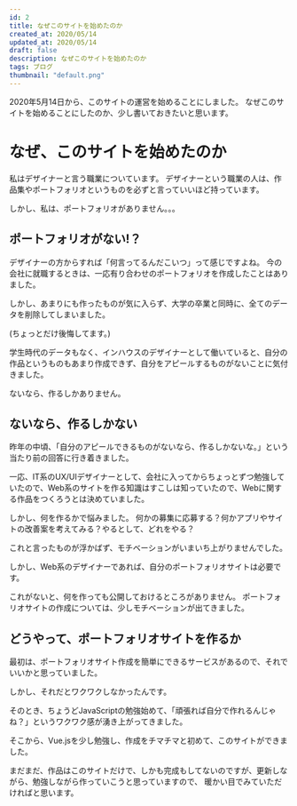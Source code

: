 ```yaml
---
id: 2
title: なぜこのサイトを始めたのか
created_at: 2020/05/14
updated_at: 2020/05/14
draft: false
description: なぜこのサイトを始めたのか
tags: ブログ
thumbnail: "default.png"
---
```


2020年5月14日から、このサイトの運営を始めることにしました。
なぜこのサイトを始めることにしたのか、少し書いておきたいと思います。

# なぜ、このサイトを始めたのか

私はデザイナーと言う職業についています。
デザイナーという職業の人は、作品集やポートフォリオというものを必ずと言っていいほど持っています。

しかし、私は、ポートフォリオがありません。。。

## ポートフォリオがない!？

デザイナーの方からすれば「何言ってるんだこいつ」って感じですよね。
今の会社に就職するときは、一応有り合わせのポートフォリオを作成したことはありました。

しかし、あまりにも作ったものが気に入らず、大学の卒業と同時に、全てのデータを削除してしまいました。

(ちょっとだけ後悔してます。)

学生時代のデータもなく、インハウスのデザイナーとして働いていると、自分の作品というものもあまり作成できず、自分をアピールするものがないことに気付きました。

ないなら、作るしかありません。

## ないなら、作るしかない
昨年の中頃、「自分のアピールできるものがないなら、作るしかないな。」という当たり前の回答に行き着きました。

一応、IT系のUX/UIデザイナーとして、会社に入ってからちょっとずつ勉強していたので、Web系のサイトを作る知識はすこしは知っていたので、Webに関する作品をつくろうとは決めていました。

しかし、何を作るかで悩みました。
何かの募集に応募する？何かアプリやサイトの改善案を考えてみる？やるとして、どれをやる？

これと言ったものが浮かばず、モチベーションがいまいち上がりませんでした。

しかし、Web系のデザイナーであれば、自分のポートフォリオサイトは必要です。

これがないと、何を作っても公開しておけるところがありません。
ポートフォリオサイトの作成については、少しモチベーションが出てきました。

## どうやって、ポートフォリオサイトを作るか

最初は、ポートフォリオサイト作成を簡単にできるサービスがあるので、それでいいかと思っていました。

しかし、それだとワクワクしなかったんです。

そのとき、ちょうどJavaScriptの勉強始めて、「頑張れば自分で作れるんじゃね？」というワクワク感が湧き上がってきました。

そこから、Vue.jsを少し勉強し、作成をチマチマと初めて、このサイトができました。

まだまだ、作品はこのサイトだけで、しかも完成もしてないのですが、更新しながら、勉強しながら作っていこうと思っていますので、
暖かい目でみていただければと思います。

